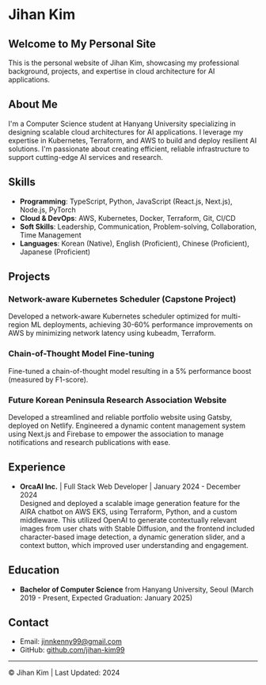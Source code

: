 # Jihan Kim

## Welcome to My Personal Site

This is the personal website of Jihan Kim, showcasing my professional background, projects, and expertise in cloud architecture for AI applications.

## About Me

I'm a Computer Science student at Hanyang University specializing in designing scalable cloud architectures for AI applications. I leverage my expertise in Kubernetes, Terraform, and AWS to build and deploy resilient AI solutions. I'm passionate about creating efficient, reliable infrastructure to support cutting-edge AI services and research.

## Skills

- **Programming**: TypeScript, Python, JavaScript (React.js, Next.js), Node.js, PyTorch
- **Cloud & DevOps**: AWS, Kubernetes, Docker, Terraform, Git, CI/CD
- **Soft Skills**: Leadership, Communication, Problem-solving, Collaboration, Time Management
- **Languages**: Korean (Native), English (Proficient), Chinese (Proficient), Japanese (Proficient)

## Projects

### Network-aware Kubernetes Scheduler (Capstone Project)

Developed a network-aware Kubernetes scheduler optimized for multi-region ML deployments, achieving 30-60% performance improvements on AWS by minimizing network latency using kubeadm, Terraform.

### Chain-of-Thought Model Fine-tuning

Fine-tuned a chain-of-thought model resulting in a 5% performance boost (measured by F1-score).

### Future Korean Peninsula Research Association Website

Developed a streamlined and reliable portfolio website using Gatsby, deployed on Netlify. Engineered a dynamic content management system using Next.js and Firebase to empower the association to manage notifications and research publications with ease.

## Experience

- **OrcaAI Inc.** | Full Stack Web Developer | January 2024 - December 2024  
  Designed and deployed a scalable image generation feature for the AIRA chatbot on AWS EKS, using Terraform, Python, and a custom middleware. This utilized OpenAI to generate contextually relevant images from user chats with Stable Diffusion, and the frontend included character-based image detection, a dynamic generation slider, and a context button, which improved user understanding and engagement.

## Education

- **Bachelor of Computer Science** from Hanyang University, Seoul (March 2019 - Present, Expected Graduation: January 2025)

## Contact

- Email: jinnkenny99@gmail.com
- GitHub: [github.com/jihan-kim99](https://github.com/jihan-kim99)

---

© Jihan Kim | Last Updated: 2024
